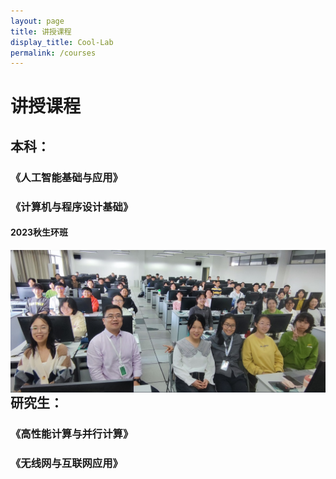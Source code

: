 ```yaml
---
layout: page
title: 讲授课程
display_title: Cool-Lab
permalink: /courses
---
```


# 讲授课程

## 本科：

### 《人工智能基础与应用》

### 《计算机与程序设计基础》
#### 2023秋生环班
<a href="imgs/course_imgs/202310-计算机与程序设计基础-生环班-合影.jpg"  style='float:right; text-align: right;'>
<img src="imgs/course_imgs/202310-计算机与程序设计基础-生环班-合影-small.jpg" align="center" />
</a>

## 研究生：

### 《高性能计算与并行计算》

### 《无线网与互联网应用》